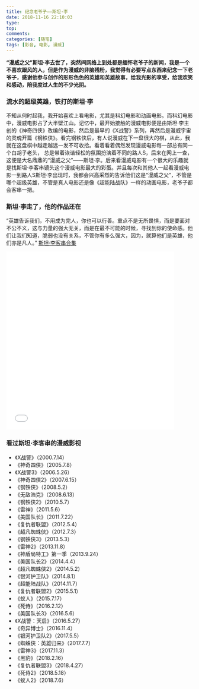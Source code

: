 ```yaml
---
title: 纪念老爷子——斯坦·李
date: 2018-11-16 22:10:03
type:
top:
comments:
categories: [随笔]
tags: [影音, 电影, 漫威]
---
```


**“漫威之父”斯坦·李去世了，突然间网络上到处都是缅怀老爷子的新闻，我是一个不喜欢跟风的人，但是作为漫威的非脑残粉，我觉得有必要写点东西来纪念一下老爷子，感谢他参与创作的形形色色的英雄和英雄故事，给我光影的享受，给我欢笑和感动，陪我度过人生的不少光阴。**
<!--more-->

### 流水的超级英雄，铁打的斯坦·李
不知从何时起我，我开始喜欢上看电影，尤其是科幻电影和动画电影。而科幻电影中，漫威电影占了大半壁江山。记忆中，最开始接触的漫威电影便是由斯坦·李主创的《神奇四侠》改编的电影，然后是最早的《X战警》系列，再然后是漫威宇宙的灵魂开篇《钢铁侠》。看完钢铁侠后，有人说漫威在下一盘很大的棋，从此，我就在这盘棋中越走越远一发不可收拾。看着看着偶然发现漫威电影每一部总有同一个白胡子老头， 总是带着诙谐轻松的氛围扮演着不同的路人S，后来在网上一查，这便是大名鼎鼎的“漫威之父”——斯坦·李。后来看漫威电影有一个很大的乐趣就是找斯坦·李客串镜头这个漫威电影最大的彩蛋。并且每次和其他人一起看漫威电影一到路人S斯坦·李出现时，我都会兴高采烈的告诉他们这是“漫威之父”，不管是哪个超级英雄，不管是真人电影还是像《超能陆战队》一样的动画电影，老爷子都会客串一把。

### 斯坦·李走了，他的作品还在
“英雄告诉我们，不用成为完人，你也可以行善。重点不是无所畏惧，而是要面对不公不义，这与力量的强大无关，而是在最不可能的时候，寻找到你的使命感。他们让我们知道，脆弱也没有关系，不管你有多么强大，因为，就算他们是英雄，他们亦是凡人。”
[斯坦·李客串合集](https://www.bilibili.com/video/av35575194?from=search&seid=5963964887936964053)
<iframe src="//player.bilibili.com/player.html?aid=35575194&cid=62378310&page=1" height="480" width="90%" scrolling="yes" border="0" frameborder="no" framespacing="0" allowfullscreen="true"> </iframe>

### 看过斯坦·李客串的漫威影视
- 《X战警》（2000.7.14）
- 《神奇四侠》（2005.7.8）
- 《X战警3》（2006.5.26）
- 《神奇四侠2》（2007.6.15）
- 《钢铁侠》（2008.5.2）
- 《无敌浩克》（2008.6.13）
- 《钢铁侠2》（2010.5.7）
- 《雷神》（2011.5.6）
- 《美国队长》（2011.7.22）
- 《复仇者联盟》（2012.5.4）
- 《超凡蜘蛛侠》（2012.7.3）
- 《钢铁侠3》（2013.5.3）
- 《雷神2》（2013.11.8）
- 《神盾局特工》第一季（2013.9.24）
- 《美国队长2》（2014.4.4）
-  《超凡蜘蛛侠2》（2014.5.2）
- 《银河护卫队》（2014.8.1）
- 《超能陆战队》（2014.11.7）
- 《复仇者联盟2》（2015.5.1）
- 《蚁人》（2015.7.17）
- 《死侍》（2016.2.12）
- 《美国队长3》（2016.5.6）
- 《X战警：天启》（2016.5.27）
- 《奇异博士》（2016.11.4）
- 《银河护卫队2》（2017.5.5）
- 《蜘蛛侠：英雄归来》（2017.7.7）
- 《雷神3》（2017.11.3）
- 《黑豹》（2018.2.16）
- 《复仇者联盟3》（2018.4.27）
- 《死侍2》（2018.5.18）
- 《蚁人2》（2018.7.6）
